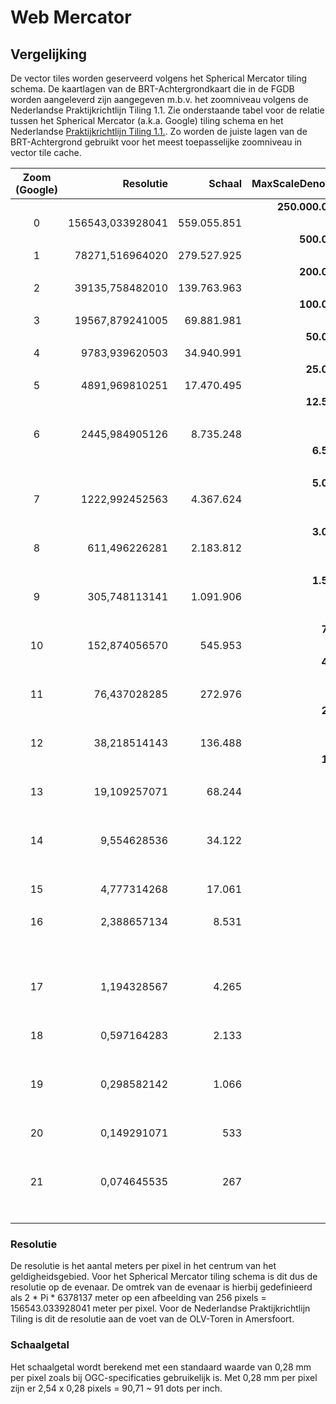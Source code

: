 # Web Mercator 

## Vergelijking

De vector tiles worden geserveerd volgens het Spherical Mercator tiling schema. De kaartlagen van de BRT-Achtergrondkaart die in de FGDB worden aangeleverd zijn aangegeven m.b.v. het zoomniveau volgens de Nederlandse Praktijkrichtlijn Tiling 1.1. Zie onderstaande tabel voor de relatie tussen het Spherical Mercator (a.k.a. Google) tiling schema en het Nederlandse [Praktijkrichtlijn Tiling 1.1.](http://www.geonovum.nl/wegwijzer/standaarden/praktijkrichtlijn-tiling-11). Zo worden de juiste lagen van de BRT-Achtergrond gebruikt voor het meest toepasselijke zoomniveau in vector tile cache.

| Zoom (Google) | Resolutie        | Schaal      | MaxScaleDenominator | Zoom (RD) | Resolutie  | Schaal         |
|:-------------:|-----------------:|------------:|--------------------:|:---------:|-----------:|---------------:|
|               |                  |             | **250.000.000.000** |           |            |                |
| 0             | 156543,033928041 | 559.055.851 |                     |           |            |                |
|               |                  |             | **500.000.000**     |           |            |                |
| 1             | 78271,516964020  | 279.527.925 |                     |           |            |                |
|               |                  |             | **200.000.000**     |           |            |                |
| 2             | 39135,758482010  | 139.763.963 |                     |           |            |                |
|               |                  |             | **100.000.000**     |           |            |                |
| 3             | 19567,879241005  | 69.881.981  |                     |           |            |                |
|               |                  |             | **50.000.000**      |           |            |                |
| 4             | 9783,939620503   | 34.940.991  |                     |           |            |                |
|               |                  |             | **25.000.000**      |           |            |                |
| 5             | 4891,969810251   | 17.470.495  |                     |           |            |                |
|               |                  |             | **12.500.000**      |           |            |                |
|               |                  |             |                     | 0         | 3440,64    | 12.288.000     |
| 6             | 2445,984905126   | 8.735.248   |                     |           |            |                |
|               |                  |             | **6.500.000**       |           |            |                |
|               |                  |             |                     | 1         | 1720,32    | 6.144.000      |
|               |                  |             | **5.000.000**       |           |            |                |
| 7             | 1222,992452563   | 4.367.624   |                     |           |            |                |
|               |                  |             |                     | 2         | 860,16     | 3.072.000      |
|               |                  |             | **3.000.000**       |           |            |                |
| 8             | 611,496226281    | 2.183.812   |                     |           |            |                |
|               |                  |             |                     | 3         | 430,08     | 1.536.000      |
|               |                  |             | **1.500.000**       |           |            |                |
| 9             | 305,748113141    | 1.091.906   |                     |           |            |                |
|               |                  |             |                     | 4         | 215,04     | 768.000        |
|               |                  |             | **750.000**         |           |            |                |
| 10            | 152,874056570    | 545.953     |                     |           |            |                |
|               |                  |             | **400.000**         |           |            |                |
|               |                  |             |                     | 5         | 107,52     | 384.000        |
| 11            | 76,437028285     | 272.976     |                     |           |            |                |
|               |                  |             | **200.000**         |           |            |                |
|               |                  |             |                     | 6         | 53,76      | 192.000        |
| 12            | 38,218514143     | 136.488     |                     |           |            |                |
|               |                  |             | **100.000**         |           |            |                |
|               |                  |             |                     | 7         | 26,88      | 96.000         |
| 13            | 19,109257071     | 68.244      |                     |           |            |                |
|               |                  |             | **50.000**          |           |            |                |
|               |                  |             |                     | 8         | 13,44      | 48.000         |
| 14            | 9,554628536      | 34.122      |                     |           |            |                |
|               |                  |             | **25.000**          |           |            |                |
|               |                  |             |                     | 9         | 6,72       | 24.000         |
| 15            | 4,777314268      | 17.061      |                     |           |            |                |
|               |                  |             | **12.500**          |           |            |                |
| 16            | 2,388657134      | 8.531       |                     | 10        | 3,36       | 12.000         |
|               |                  |             | **8.000**           |           |            |                |
|               |                  |             |                     | 11        | 1,68       | 6.000          |
|               |                  |             | **5.000**           |           |            |                |
| 17            | 1,194328567      | 4.265       |                     |           |            |                |
|               |                  |             | **4.000**           |           |            |                |
|               |                  |             |                     | 12        | 0,84       | 3.000          |
| 18            | 0,597164283      | 2.133       |                     |           |            |                |
|               |                  |             | **2.000**           |           |            |                |
|               |                  |             |                     | 13        | 0,42       | 1.500          |
| 19            | 0,298582142      | 1.066       |                     |           |            |                |
|               |                  |             | **1.000**           |           |            |                |
|               |                  |             |                     | 14        | 0,21       | 750            |
| 20            | 0,149291071      | 533         |                     |           |            |                |
|               |                  |             | **500**             |           |            |                |
|               |                  |             |                     | 15        | 0,105      | 375            |
| 21            | 0,074645535      | 267         |                     |           |            |                |
|               |                  |             | **250**             |           |            |                |
|               |                  |             |                     | 16        | 0,0525     | 188            |

### Resolutie

De resolutie is het aantal meters per pixel in het centrum van het geldigheidsgebied. Voor het Spherical Mercator tiling schema is dit dus de resolutie op de evenaar. De omtrek van de evenaar is hierbij gedefinieerd als 2 * Pi * 6378137 meter op een afbeelding van 256 pixels = 156543.033928041 meter per pixel. Voor de Nederlandse Praktijkrichtlijn Tiling is dit de resolutie aan de voet van de OLV-Toren in Amersfoort.

### Schaalgetal

Het schaalgetal wordt berekend met een standaard waarde van 0,28 mm per pixel zoals bij OGC-specificaties gebruikelijk is. Met 0,28 mm per pixel zijn er 2,54 x 0,28 pixels = 90,71 ~ 91 dots per inch.
